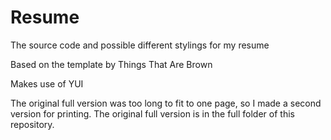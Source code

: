 # Resume
The source code and possible different stylings for my resume

Based on the template by Things That Are Brown

Makes use of YUI

The original full version was too long to fit to one page, so I made a second version for printing. The original full version is in the full folder of this repository.
